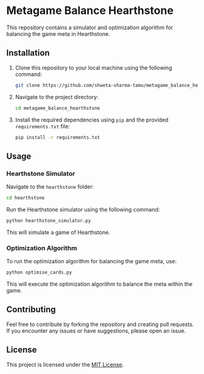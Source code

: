 # Metagame Balance Hearthstone

This repository contains a simulator and optimization algorithm for balancing the game meta in Hearthstone.

## Installation

1. Clone this repository to your local machine using the following command:

    ```bash
    git clone https://github.com/shweta-sharma-tamu/metagame_balance_hearthstone.git
    ```

2. Navigate to the project directory:

    ```bash
    cd metagame_balance_hearthstone
    ```

3. Install the required dependencies using `pip` and the provided `requirements.txt` file:

    ```bash
    pip install -r requirements.txt
    ```

## Usage

### Hearthstone Simulator

Navigate to the `hearthstone` folder:

```bash
cd hearthstone
```

Run the Hearthstone simulator using the following command:

```bash
python hearthstone_simulator.py
```

This will simulate a game of Hearthstone.

### Optimization Algorithm

To run the optimization algorithm for balancing the game meta, use:

```bash
python optimise_cards.py
```

This will execute the optimization algorithm to balance the meta within the game.

## Contributing

Feel free to contribute by forking the repository and creating pull requests. If you encounter any issues or have suggestions, please open an issue.

## License

This project is licensed under the [MIT License](LICENSE).
